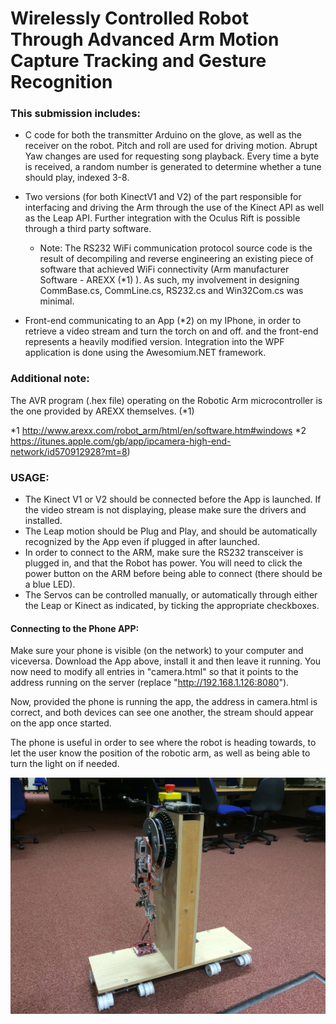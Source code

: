 # Wirelessly Controlled Robot Through Advanced Arm Motion Capture Tracking and Gesture Recognition

### This submission includes:

- C code for both the transmitter Arduino on the glove, 
as well as the receiver on the robot. Pitch and roll are used for driving motion.
Abrupt Yaw changes are used for requesting song playback. Every time a
byte is received, a random number is generated to determine whether a tune should
play, indexed 3-8. 

- Two versions (for both KinectV1 and V2) of the part responsible for interfacing and driving the Arm
through the use of the Kinect API as well as the Leap API. Further integration
with the Oculus Rift is possible through a third party software.

	- Note: The RS232 WiFi communication protocol source code is the result
		of decompiling and reverse engineering an existing piece of 
		software that achieved WiFi connectivity 
		(Arm manufacturer Software - AREXX (*1) ). As such, my
		involvement in designing CommBase.cs, CommLine.cs, RS232.cs
		and Win32Com.cs was minimal.  

- Front-end communicating to an App (*2) on my IPhone, in order to retrieve a video
stream and turn the torch on and off. 
and the front-end represents a heavily modified version. Integration into
the WPF application is done using the Awesomium.NET framework.


### Additional note:

The AVR program (.hex file) operating on the Robotic Arm microcontroller is the one provided
by AREXX themselves. (*1)

*1 http://www.arexx.com/robot_arm/html/en/software.htm#windows
*2 https://itunes.apple.com/gb/app/ipcamera-high-end-network/id570912928?mt=8)


### USAGE:

- The Kinect V1 or V2 should be connected before the App is launched. If the video
stream is not displaying, please make sure the drivers and installed.
- The Leap motion should be Plug and Play, and should be automatically recognized
by the App even if plugged in after launched.
- In order to connect to the ARM, make sure the RS232 transceiver is plugged in,
and that the Robot has power. You will need to click the power button on the
ARM before being able to connect (there should be a blue LED).
- The Servos can be controlled manually, or automatically through either the
Leap or Kinect as indicated, by ticking the appropriate checkboxes.


####  Connecting to the Phone APP:

Make sure your phone is visible (on the network) to your computer and viceversa.
Download the App above, install it and then leave it running. You now need
to modify all entries in "camera.html" so that it points to the address running
on the server (replace "http://192.168.1.126:8080").

Now, provided the phone is running the app, the address in camera.html is correct,
and both devices can see one another, the stream should appear on the app once
started.

The phone is useful in order to see where the robot is heading towards, to
let the user know the position of the robotic arm, as well as being able
to turn the light on if needed.

![alt tag](/Report/finallook.jpg)
